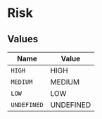 # Risk


## Values

| Name        | Value       |
| ----------- | ----------- |
| `HIGH`      | HIGH        |
| `MEDIUM`    | MEDIUM      |
| `LOW`       | LOW         |
| `UNDEFINED` | UNDEFINED   |